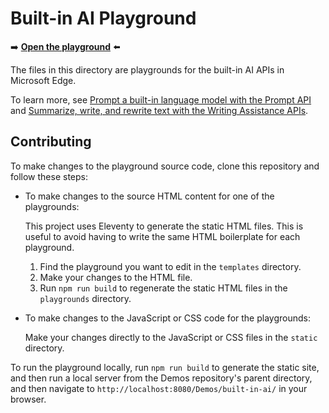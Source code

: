 # Built-in AI Playground

➡️ **[Open the playground](https://microsoftedge.github.io/Demos/built-in-ai/)** ⬅️

The files in this directory are playgrounds for the built-in AI APIs in Microsoft Edge.

To learn more, see [Prompt a built-in language model with the Prompt API](https://learn.microsoft.com/microsoft-edge/web-platform/prompt-api) and [Summarize, write, and rewrite text with the Writing Assistance APIs](https://learn.microsoft.com/microsoft-edge/web-platform/writing-assistance-apis).

## Contributing

To make changes to the playground source code, clone this repository and follow these steps:

* To make changes to the source HTML content for one of the playgrounds:

  This project uses Eleventy to generate the static HTML files. This is useful to avoid having to write the same HTML boilerplate for each playground.

  1. Find the playground you want to edit in the `templates` directory. 
  1. Make your changes to the HTML file.
  1. Run `npm run build` to regenerate the static HTML files in the `playgrounds` directory.

* To make changes to the JavaScript or CSS code for the playgrounds:

  Make your changes directly to the JavaScript or CSS files in the `static` directory.

To run the playground locally, run `npm run build` to generate the static site, and then run a local server from the Demos repository's parent directory, and then navigate to `http://localhost:8080/Demos/built-in-ai/` in your browser.
